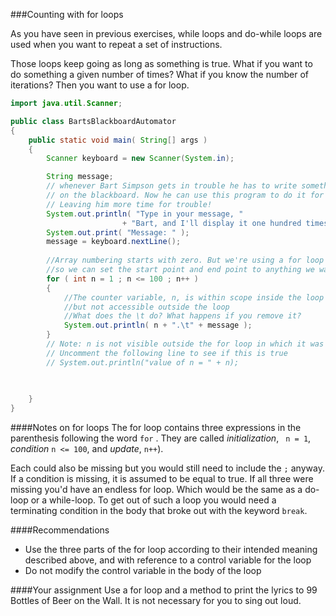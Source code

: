 <!--djw:done-->
###Counting with for loops
  
As you have seen in previous exercises, while loops and do-while loops are used when you want to repeat a set of instructions.

Those loops keep going as long as something is true. What if you want to do something a given number of times? What if you know the number of iterations? Then you want to use a for loop.

```java
import java.util.Scanner;

public class BartsBlackboardAutomator
{
    public static void main( String[] args )
    {
        Scanner keyboard = new Scanner(System.in);

        String message;
        // whenever Bart Simpson gets in trouble he has to write something
        // on the blackboard. Now he can use this program to do it for him.
        // Leaving him more time for trouble!
        System.out.println( "Type in your message, " 
                         + "Bart, and I'll display it one hundred times." );
        System.out.print( "Message: " );
        message = keyboard.nextLine();
        
        //Array numbering starts with zero. But we're using a for loop 
        //so we can set the start point and end point to anything we want.
        for ( int n = 1 ; n <= 100 ; n++ )
        {
            //The counter variable, n, is within scope inside the loop
            //but not accessible outside the loop
        	//What does the \t do? What happens if you remove it?
            System.out.println( n + ".\t" + message );
        }
        // Note: n is not visible outside the for loop in which it was declared
        // Uncomment the following line to see if this is true
        // System.out.println("value of n = " + n);
        
        

    }
}
```
####Notes on for loops
The for loop contains three expressions in the parenthesis following the word ```for``` . 
They are called *initialization*, ``` n = 1```, *condition* ```n <= 100```, and *update*, ```n++```). 

Each could also be missing but you would still need to include the ```;``` anyway. If a condition is missing, it is assumed to be equal to true. If all three were missing you'd have an endless for loop. Which would be the same as a do-loop or a while-loop. To get out of such a loop you would need a terminating condition in the body that broke out with the keyword ```break```.

####Recommendations
* Use the three parts of the for loop according to their intended meaning described above, and with reference to a control variable for the loop
* Do not modify the control variable in the body of the loop

####Your assignment
Use a for loop and a method to print the lyrics to 99 Bottles of Beer on the Wall. It is not necessary for you to sing out loud.